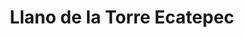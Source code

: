---
title: "Llano de la Torre Ecatepec"
url: /ecatepec-de-morelos/llano-de-la-torre-ecatepec/
shop: Fliesen
---